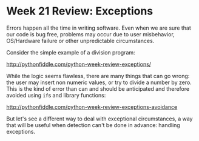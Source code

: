 Week 21 Review: Exceptions
============

Errors happen all the time in writing software. Even when we are sure that our code is bug free, problems may occur
due to user misbehavior, OS/Hardware failure or other unpredictable circumstances.

Consider the simple example of a division program:

http://pythonfiddle.com/python-week-review-exceptions/

While the logic seems flawless, there are many things that can go wrong: the user may insert non numeric values,
or try to divide a number by zero. This is the kind of error than can and should be anticipated and therefore avoided
using `if`s and library functions:

http://pythonfiddle.com/python-week-review-exceptions-avoidance

But let's see a different way to deal with exceptional circumstances, a way that will be useful when detection can't
be done in advance: handling exceptions.
